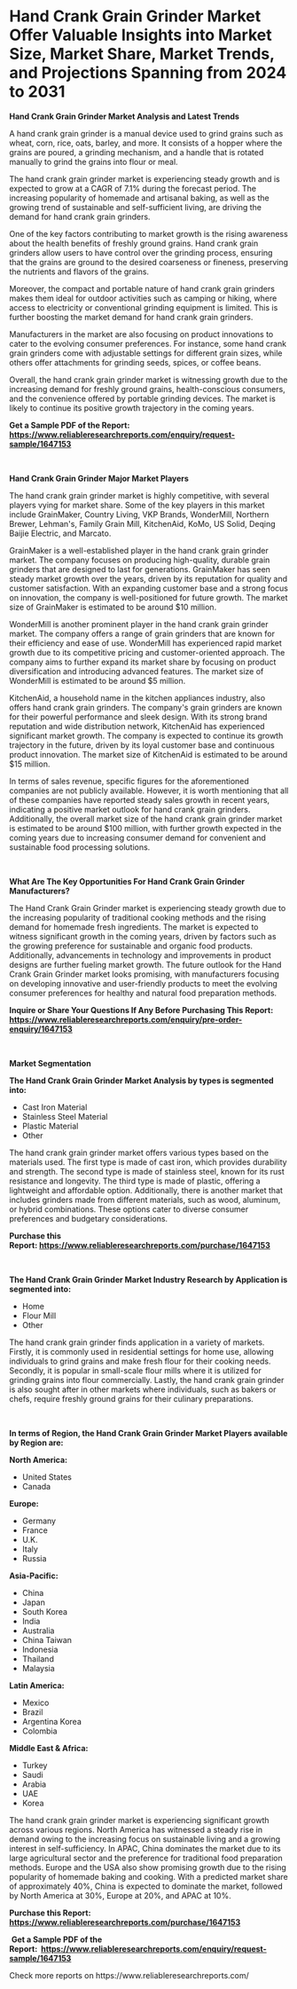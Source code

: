 <p><h1>Hand Crank Grain Grinder Market Offer Valuable Insights into Market Size, Market Share, Market Trends, and Projections Spanning from 2024 to 2031</h1></p><p><strong>Hand Crank Grain Grinder Market Analysis and Latest Trends</strong></p>
<p><p>A hand crank grain grinder is a manual device used to grind grains such as wheat, corn, rice, oats, barley, and more. It consists of a hopper where the grains are poured, a grinding mechanism, and a handle that is rotated manually to grind the grains into flour or meal.</p><p>The hand crank grain grinder market is experiencing steady growth and is expected to grow at a CAGR of 7.1% during the forecast period. The increasing popularity of homemade and artisanal baking, as well as the growing trend of sustainable and self-sufficient living, are driving the demand for hand crank grain grinders. </p><p>One of the key factors contributing to market growth is the rising awareness about the health benefits of freshly ground grains. Hand crank grain grinders allow users to have control over the grinding process, ensuring that the grains are ground to the desired coarseness or fineness, preserving the nutrients and flavors of the grains. </p><p>Moreover, the compact and portable nature of hand crank grain grinders makes them ideal for outdoor activities such as camping or hiking, where access to electricity or conventional grinding equipment is limited. This is further boosting the market demand for hand crank grain grinders.</p><p>Manufacturers in the market are also focusing on product innovations to cater to the evolving consumer preferences. For instance, some hand crank grain grinders come with adjustable settings for different grain sizes, while others offer attachments for grinding seeds, spices, or coffee beans. </p><p>Overall, the hand crank grain grinder market is witnessing growth due to the increasing demand for freshly ground grains, health-conscious consumers, and the convenience offered by portable grinding devices. The market is likely to continue its positive growth trajectory in the coming years.</p></p>
<p><strong>Get a Sample PDF of the Report:&nbsp; <a href="https://www.reliableresearchreports.com/enquiry/request-sample/1647153">https://www.reliableresearchreports.com/enquiry/request-sample/1647153</a></strong></p>
<p>&nbsp;</p>
<p><strong>Hand Crank Grain Grinder Major Market Players</strong></p>
<p><p>The hand crank grain grinder market is highly competitive, with several players vying for market share. Some of the key players in this market include GrainMaker, Country Living, VKP Brands, WonderMill, Northern Brewer, Lehman's, Family Grain Mill, KitchenAid, KoMo, US Solid, Deqing Baijie Electric, and Marcato.</p><p>GrainMaker is a well-established player in the hand crank grain grinder market. The company focuses on producing high-quality, durable grain grinders that are designed to last for generations. GrainMaker has seen steady market growth over the years, driven by its reputation for quality and customer satisfaction. With an expanding customer base and a strong focus on innovation, the company is well-positioned for future growth. The market size of GrainMaker is estimated to be around $10 million.</p><p>WonderMill is another prominent player in the hand crank grain grinder market. The company offers a range of grain grinders that are known for their efficiency and ease of use. WonderMill has experienced rapid market growth due to its competitive pricing and customer-oriented approach. The company aims to further expand its market share by focusing on product diversification and introducing advanced features. The market size of WonderMill is estimated to be around $5 million.</p><p>KitchenAid, a household name in the kitchen appliances industry, also offers hand crank grain grinders. The company's grain grinders are known for their powerful performance and sleek design. With its strong brand reputation and wide distribution network, KitchenAid has experienced significant market growth. The company is expected to continue its growth trajectory in the future, driven by its loyal customer base and continuous product innovation. The market size of KitchenAid is estimated to be around $15 million.</p><p>In terms of sales revenue, specific figures for the aforementioned companies are not publicly available. However, it is worth mentioning that all of these companies have reported steady sales growth in recent years, indicating a positive market outlook for hand crank grain grinders. Additionally, the overall market size of the hand crank grain grinder market is estimated to be around $100 million, with further growth expected in the coming years due to increasing consumer demand for convenient and sustainable food processing solutions.</p></p>
<p>&nbsp;</p>
<p><strong>What Are The Key Opportunities For Hand Crank Grain Grinder Manufacturers?</strong></p>
<p><p>The Hand Crank Grain Grinder market is experiencing steady growth due to the increasing popularity of traditional cooking methods and the rising demand for homemade fresh ingredients. The market is expected to witness significant growth in the coming years, driven by factors such as the growing preference for sustainable and organic food products. Additionally, advancements in technology and improvements in product designs are further fueling market growth. The future outlook for the Hand Crank Grain Grinder market looks promising, with manufacturers focusing on developing innovative and user-friendly products to meet the evolving consumer preferences for healthy and natural food preparation methods.</p></p>
<p><strong>Inquire or Share Your Questions If Any Before Purchasing This Report: <a href="https://www.reliableresearchreports.com/enquiry/pre-order-enquiry/1647153">https://www.reliableresearchreports.com/enquiry/pre-order-enquiry/1647153</a></strong></p>
<p>&nbsp;</p>
<p><strong>Market Segmentation</strong></p>
<p><strong>The Hand Crank Grain Grinder Market Analysis by types is segmented into:</strong></p>
<p><ul><li>Cast Iron Material</li><li>Stainless Steel Material</li><li>Plastic Material</li><li>Other</li></ul></p>
<p><p>The hand crank grain grinder market offers various types based on the materials used. The first type is made of cast iron, which provides durability and strength. The second type is made of stainless steel, known for its rust resistance and longevity. The third type is made of plastic, offering a lightweight and affordable option. Additionally, there is another market that includes grinders made from different materials, such as wood, aluminum, or hybrid combinations. These options cater to diverse consumer preferences and budgetary considerations.</p></p>
<p><strong>Purchase this Report:&nbsp;<a href="https://www.reliableresearchreports.com/purchase/1647153">https://www.reliableresearchreports.com/purchase/1647153</a></strong></p>
<p>&nbsp;</p>
<p><strong>The Hand Crank Grain Grinder Market Industry Research by Application is segmented into:</strong></p>
<p><ul><li>Home</li><li>Flour Mill</li><li>Other</li></ul></p>
<p><p>The hand crank grain grinder finds application in a variety of markets. Firstly, it is commonly used in residential settings for home use, allowing individuals to grind grains and make fresh flour for their cooking needs. Secondly, it is popular in small-scale flour mills where it is utilized for grinding grains into flour commercially. Lastly, the hand crank grain grinder is also sought after in other markets where individuals, such as bakers or chefs, require freshly ground grains for their culinary preparations.</p></p>
<p>&nbsp;</p>
<p><strong>In terms of Region, the Hand Crank Grain Grinder Market Players available by Region are:</strong></p>
<p>
    <p> <strong> North America: </strong>
        <ul>
            <li>United States</li>
            <li>Canada</li>
        </ul>
        </p> 
    <p> <strong> Europe: </strong>
        <ul>
            <li>Germany</li>
            <li>France</li>
            <li>U.K.</li>
            <li>Italy</li>
            <li>Russia</li>
        </ul>
        </p> 
    <p> <strong> Asia-Pacific: </strong>
        <ul>
            <li>China</li>
            <li>Japan</li>
            <li>South Korea</li>
            <li>India</li>
            <li>Australia</li>
            <li>China Taiwan</li>
            <li>Indonesia</li>
            <li>Thailand</li>
            <li>Malaysia</li>
        </ul>
        </p> 
    <p> <strong> Latin America: </strong>
        <ul>
            <li>Mexico</li>
            <li>Brazil</li>
            <li>Argentina Korea</li>
            <li>Colombia</li>
        </ul>
        </p> 
    <p> <strong> Middle East & Africa: </strong>
        <ul>
            <li>Turkey</li>
            <li>Saudi</li>
            <li>Arabia</li>
            <li>UAE</li>
            <li>Korea</li>
        </ul>
    </p>
    </p>
<p><p>The hand crank grain grinder market is experiencing significant growth across various regions. North America has witnessed a steady rise in demand owing to the increasing focus on sustainable living and a growing interest in self-sufficiency. In APAC, China dominates the market due to its large agricultural sector and the preference for traditional food preparation methods. Europe and the USA also show promising growth due to the rising popularity of homemade baking and cooking. With a predicted market share of approximately 40%, China is expected to dominate the market, followed by North America at 30%, Europe at 20%, and APAC at 10%.</p></p>
<p><strong>Purchase this Report: <a href="https://www.reliableresearchreports.com/purchase/1647153">https://www.reliableresearchreports.com/purchase/1647153</a></strong></p>
<p>&nbsp;<strong>Get a Sample PDF of the Report:&nbsp;&nbsp;<a href="https://www.reliableresearchreports.com/enquiry/request-sample/1647153">https://www.reliableresearchreports.com/enquiry/request-sample/1647153</a></strong></p>
<p><strong></strong></p>
<p>Check more reports on https://www.reliableresearchreports.com/</p>